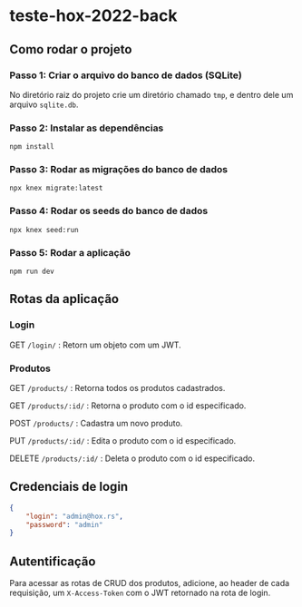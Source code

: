 # teste-hox-2022-back

## Como rodar o projeto

### Passo 1: Criar o arquivo do banco de dados (SQLite)
No diretório raiz do projeto crie um diretório chamado `tmp`, e dentro dele um arquivo `sqlite.db`.

### Passo 2: Instalar as dependências

```
npm install
```

### Passo 3: Rodar as migrações do banco de dados

```
npx knex migrate:latest
```

### Passo 4: Rodar os seeds do banco de dados

```
npx knex seed:run
```

### Passo 5: Rodar a aplicação

```
npm run dev
```

## Rotas da aplicação

### Login

GET `/login/` : Retorn um objeto com um JWT.<br>

### Produtos

GET `/products/` : Retorna todos os produtos cadastrados.

GET `/products/:id/` : Retorna o produto com o id especificado.

POST `/products/` : Cadastra um novo produto.
  
PUT `/products/:id/` : Edita o produto com o id especificado.

DELETE `/products/:id/` : Deleta o produto com o id especificado.

## Credenciais de login
```json
{
	"login": "admin@hox.rs",
	"password": "admin"
}
```

## Autentificação
Para acessar as rotas de CRUD dos produtos, adicione, ao header de cada requisição, um `X-Access-Token` com o JWT retornado na rota de login.
